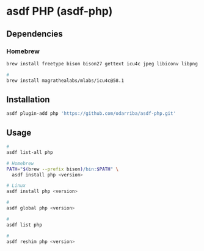 # asdf PHP (asdf-php)

## Dependencies

### Homebrew

```sh
brew install freetype bison bison27 gettext icu4c jpeg libiconv libpng openssl readline

#
brew install magrathealabs/mlabs/icu4c@58.1
```

## Installation

```sh
asdf plugin-add php 'https://github.com/odarriba/asdf-php.git'
```

## Usage

```sh
#
asdf list-all php

# Homebrew
PATH="$(brew --prefix bison)/bin:$PATH" \
  asdf install php <version>

# Linux
asdf install php <version>

#
asdf global php <version>

#
asdf list php

#
asdf reshim php <version>
```

